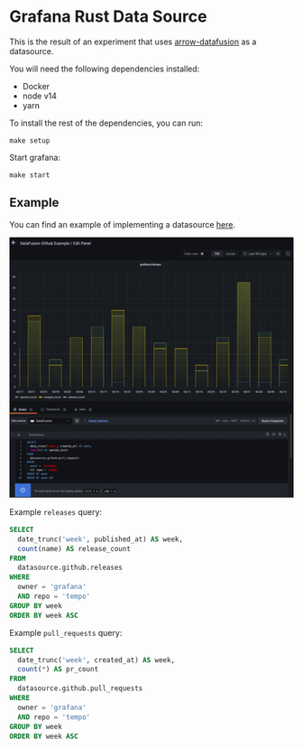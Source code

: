 # Grafana Rust Data Source

This is the result of an experiment that uses [arrow-datafusion](https://github.com/apache/arrow-datafusion) as a datasource.

You will need the following dependencies installed:
* Docker
* node v14
* yarn

To install the rest of the dependencies, you can run:
```
make setup
```

Start grafana:
```
make start
```

## Example 

You can find an example of implementing a datasource [here](crates/datafusion-test-datasource/pkg/github/releases.rs).

![screenshot](screenshot.png)

Example `releases` query:
```sql
SELECT 
  date_trunc('week', published_at) AS week,
  count(name) AS release_count
FROM 
  datasource.github.releases
WHERE
  owner = 'grafana'
  AND repo = 'tempo'
GROUP BY week
ORDER BY week ASC
```

Example `pull_requests` query:

```sql
SELECT 
  date_trunc('week', created_at) AS week,
  count(*) AS pr_count
FROM 
  datasource.github.pull_requests
WHERE
  owner = 'grafana'
  AND repo = 'tempo'
GROUP BY week 
ORDER BY week ASC
```